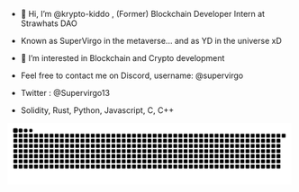 - 👋 Hi, I’m @krypto-kiddo , (Former) Blockchain Developer Intern at Strawhats DAO

- Known as SuperVirgo in the metaverse... and as YD in the universe xD

- 👀 I’m interested in Blockchain and Crypto development

- Feel free to contact me on Discord, username: @supervirgo

- Twitter : @Supervirgo13

- Solidity, Rust, Python, Javascript, C, C++


![snake gif](https://github.com/krypto-kiddo/krypto-kiddo/blob/output/github-contribution-grid-snake.svg)
